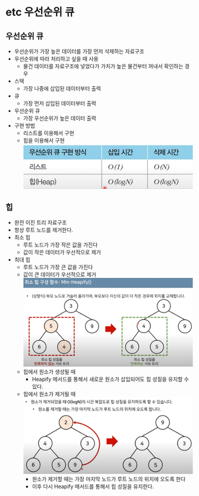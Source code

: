 # etc 우선순위 큐

## 우선순위 큐

- 우선순위가 가장 높은 데이터를 가장 먼저 삭제하는 자료구조
- 우선순위에 따라 처리하고 싶을 때 사용
  - 물건 데이터를 자료구조에 넣었다가 가치가 높은 물건부터 꺼내서 확인하는 경우
- 스택
  - 가장 나중에 삽입된 데이터부터 출력
- 큐
  - 가장 먼저 삽입된 데이터부터 출력
- 우선순위 큐
  - 가장 우선순위가 높은 데이터 출력
- 구현 방법
  - 리스트를 이용해서 구현
  - 힙을 이용해서 구현
  ![Untitled](./images/우선순위큐1png.png)

## 힙

- 완전 이진 트리 자료구조
- 항상 루트 노드를 제거한다.
- 최소 힙
  - 루트 노드가 가장 작은 값을 가진다
  - 값이 작은 데이터가 우선적으로 제거
- 최대 힙
  - 루트 노드가 가장 큰 값을 가진다
  - 값이 큰 데이터가 우선적으로 제거
  ![Untitled](./images/우선순위큐2png.png)
  - 힙에서 원소가 생성될 때
    - Heapify 메서드를 통해서 새로운 원소가 삽입되어도 힙 성질을 유지할 수 있다.
  - 힙에서 원소가 제거될 때
    ![Untitled](./images/우선순위큐3png.png)
    - 원소가 제거할 때는 가장 마지막 노드가 루트 노드의 위치에 오도록 한다
    - 이후 다시 Heapify 메서드를 통해서 힙 성질을 유지한다.
